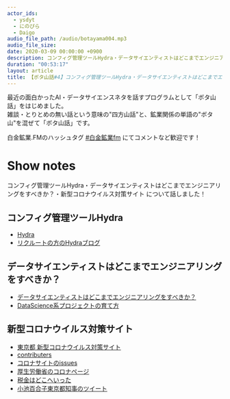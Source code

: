 ```yaml
---
actor_ids:
  - ysdyt
  - にのぴら
  - Daigo
audio_file_path: /audio/botayama004.mp3
audio_file_size:
date: 2020-03-09 00:00:00 +0900
description: コンフィグ管理ツールHydra・データサイエンティストはどこまでエンジニアリングをすべきか？・新型コロナウイルス対策サイト について話しました！
duration: "00:53:17"
layout: article
title: 【ボタ山話#4】コンフィグ管理ツールHydra・データサイエンティストはどこまでエンジニアリングをすべきか？・新型コロナウイルス対策サイト
---
```

最近の面白かったAI・データサイエンスネタを話すプログラムとして「ボタ山話」をはじめました。  
雑談・とりとめの無い話という意味の"四方山話"と、鉱業関係の単語の"ボタ山"を混ぜて「ボタ山話」です。

白金鉱業.FMのハッシュタグ [#白金鉱業fm](https://twitter.com/search?q=%23%E7%99%BD%E9%87%91%E9%89%B1%E6%A5%ADfm&src=typed_query) にてコメントなど歓迎です！

# Show notes

コンフィグ管理ツールHydra・データサイエンティストはどこまでエンジニアリングをすべきか？・新型コロナウイルス対策サイト について話しました！

## コンフィグ管理ツールHydra
- [Hydra](https://hydra.cc/)
- [リクルートの方のHydraブログ](https://ymym3412.hatenablog.com/entry/2020/02/09/034644)

## データサイエンティストはどこまでエンジニアリングをすべきか？
- [データサイエンティストはどこまでエンジニアリングをすべきか？](https://developers.cyberagent.co.jp/blog/archives/25162/)
- [DataScience系プロジェクトの育て方](https://developers.cyberagent.co.jp/blog/archives/24774/)

## 新型コロナウイルス対策サイト
- [東京都 新型コロナウイルス対策サイト](https://stopcovid19.metro.tokyo.lg.jp/)
- [contributers](https://github.com/tokyo-metropolitan-gov/covid19/wiki/Contributors)
- [コロナサイトのissues](https://github.com/tokyo-metropolitan-gov/covid19/issues)
- [厚生労働省のコロナページ](https://www.mhlw.go.jp/stf/newpage_09925.html)
- [税金はどこへいった](http://spending.jp/)
- [小池百合子東京都知事のツイート](https://twitter.com/ecoyuri/status/1235347751069720576)
